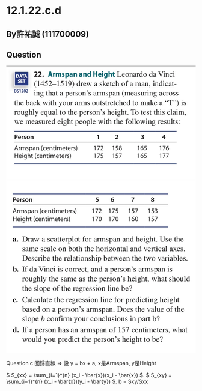 # 12.1.22.c.d

## By許祐誠 (111700009)

## Question


![圖片1](https://github.com/HWTeng-Course/202402-Statistics/raw/main/Images/S__1194333_0.jpg)
![圖片2](https://github.com/HWTeng-Course/202402-Statistics/raw/main/Images/S__1194335_0.jpg)

Question c
回歸直線 =>
設 y = bx + a, x是Armspan, y是Height

$ S_{xx} = \sum_{i=1}^{n} (x_i - \bar{x})(x_i - \bar{x}) $.
$ S_{xy} = \sum_{i=1}^{n} (x_i - \bar{x})(y_i - \bar{y}) $.
b = Sxy/Sxx






